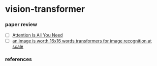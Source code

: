 # vision-transformer

### paper review
  - [ ] [Attention Is All You Need](https://arxiv.org/pdf/1706.03762.pdf)
  - [ ] [an image is worth 16x16 words transformers for image recognition at scale](https://arxiv.org/pdf/2010.11929.pdf)

### references
